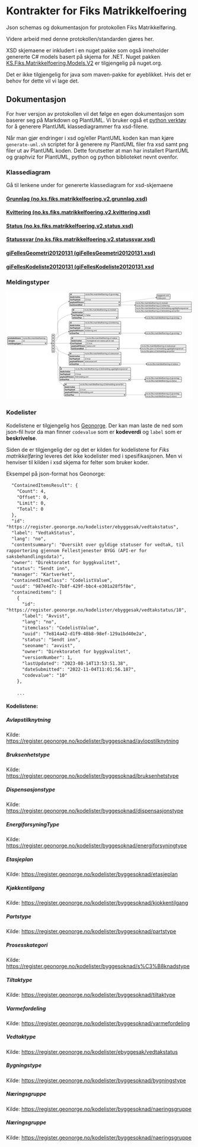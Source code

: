 # Kontrakter for Fiks Matrikkelfoering

Json schemas og dokumentasjon for protokollen Fiks Matrikkelføring.

Videre arbeid med denne protokollen/standarden gjøres her.

XSD skjemaene er inkludert i en nuget pakke som også inneholder genererte C# models basert på skjema for .NET.
Nuget pakken [KS.Fiks.Matrikkelfoering.Models.V2](https://www.nuget.org/packages/KS.Fiks.Matrikkelfoering.Models.V2) er tilgjengelig på nuget.org.

Det er ikke tilgjengelig for java som maven-pakke for øyeblikket. Hvis det er behov for dette vil vi lage det. 

## Dokumentasjon

For hver versjon av protokollen vil det følge en egen dokumentasjon som baserer seg på Markdown og PlantUML.
Vi bruker også et [python verktøy](https://github.com/tefra/xsdata-plantuml) for å generere PlantUML klassediagrammer fra xsd-filene.

Når man gjør endringer i xsd og/eller PlantUML koden kan man kjøre `generate-uml.sh` scriptet for å generere ny PlantUML filer fra xsd samt png filer ut av PlantUML koden. 
Dette forutsetter at man har installert PlantUML og graphviz for PlantUML, python og python biblioteket nevnt ovenfor. 

### Klassediagram

Gå til lenkene under for genererte klassediagram for xsd-skjemaene
#### [Grunnlag (no.ks.fiks.matrikkelfoering.v2.grunnlag.xsd)](./Dokumentasjon/V2/SchemaModels/no/ks/fiks/matrikkelfoering/v2/grunnlag.md)
#### [Kvittering (no.ks.fiks.matrikkelfoering.v2.kvittering.xsd)](./Dokumentasjon/V2/SchemaModels/no/ks/fiks/matrikkelfoering/v2/kvittering.md)
#### [Status (no.ks.fiks.matrikkelfoering.v2.status.xsd)](./Dokumentasjon/V2/SchemaModels/no/ks/fiks/matrikkelfoering/v2/status.md)
#### [Statussvar (no.ks.fiks.matrikkelfoering.v2.statussvar.xsd)](./Dokumentasjon/V2/SchemaModels/no/ks/fiks/matrikkelfoering/v2/statussvar.md)
#### [giFellesGeometri20120131 (giFellesGeometri20120131.xsd)](./Dokumentasjon/V2/SchemaModels/giFellesGeometri20120131.md)
#### [giFellesKodeliste20120131 (giFellesKodeliste20120131.xsd](./Dokumentasjon/V2/SchemaModels/giFellesKodeliste20120131.md)

### Meldingstyper

![meldingstyper](https://raw.githubusercontent.com/ks-no/fiks-matrikkelfoering-specification/main/Schema/V2/meldingstyper/meldingstyper.svg)

### Kodelister

Kodelistene er tilgjengelig hos [Geonorge](https://register.geonorge.no/kodelister).
Der kan man laste de ned som json-fil hvor da man finner `codevalue` som er **kodeverdi** og `label` som er **beskrivelse**.

Siden de er tilgjengelig der og det er kilden for kodelistene for _Fiks matrikkelføring_ leveres det ikke kodelister med i spesifikasjonen.
Men vi henviser til kilden i xsd skjema for felter som bruker koder. 

Eksempel på json-format hos Geonorge:

```{
  "ContainedItemsResult": {
    "Count": 4,
    "Offset": 0,
    "Limit": 0,
    "Total": 0
  },
  "id": "https://register.geonorge.no/kodelister/ebyggesak/vedtakstatus",
  "label": "VedtakStatus",
  "lang": "no",
  "contentsummary": "Oversikt over gyldige statuser for vedtak, til rapportering gjennom Fellestjenester BYGG (API-er for saksbehandlingsdata)",
  "owner": "Direktoratet for byggkvalitet",
  "status": "Sendt inn",
  "manager": "Kartverket",
  "containedItemClass": "CodelistValue",
  "uuid": "987e4d7c-7b8f-429f-bbc4-e301a28f5f8e",
  "containeditems": [
    {
      "id": "https://register.geonorge.no/kodelister/ebyggesak/vedtakstatus/10",
      "label": "Avvist",
      "lang": "no",
      "itemclass": "CodelistValue",
      "uuid": "7e814a42-d1f9-48b8-98ef-129a1bd40e2a",
      "status": "Sendt inn",
      "seoname": "avvist",
      "owner": "Direktoratet for byggkvalitet",
      "versionNumber": 1,
      "lastUpdated": "2023-08-14T13:53:51.38",
      "dateSubmitted": "2022-11-04T11:01:56.187",
      "codevalue": "10"
    },
    
    ...
```

#### Kodelistene:

##### Avløpstilknytning
Kilde: https://register.geonorge.no/kodelister/byggesoknad/avlopstilknytning

##### Bruksenhetstype
Kilde: https://register.geonorge.no/kodelister/byggesoknad/bruksenhetstype

##### Dispensasjonstype
Kilde: https://register.geonorge.no/kodelister/byggesoknad/dispensasjonstype

##### EnergiforsyningType
Kilde: https://register.geonorge.no/kodelister/byggesoknad/energiforsyningtype

##### Etasjeplan
Kilde: https://register.geonorge.no/kodelister/byggesoknad/etasjeplan

##### Kjøkkentilgang
Kilde: https://register.geonorge.no/kodelister/byggesoknad/kjokkentilgang

##### Partstype
Kilde: https://register.geonorge.no/kodelister/byggesoknad/partstype

##### Prosesskategori
Kilde: https://register.geonorge.no/kodelister/byggesoknad/s%C3%B8knadstype

##### Tiltaktype 
Kilde: https://register.geonorge.no/kodelister/byggesoknad/tiltaktype

##### Varmefordeling
Kilde: https://register.geonorge.no/kodelister/byggesoknad/varmefordeling

##### Vedtaktype
Kilde: https://register.geonorge.no/kodelister/ebyggesak/vedtakstatus

##### Bygningstype
Kilde: https://register.geonorge.no/kodelister/byggesoknad/bygningstype

##### Næringsgruppe
Kilde: https://register.geonorge.no/kodelister/byggesoknad/naeringsgruppe

##### Næringsgruppe
Kilde: https://register.geonorge.no/kodelister/byggesoknad/naeringsgruppe







